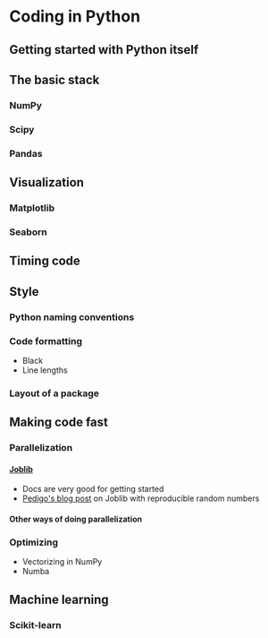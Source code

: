 # Coding in Python

## Getting started with Python itself

## The basic stack
### NumPy

### Scipy

### Pandas

## Visualization
### Matplotlib

### Seaborn

## Timing code

## Style
### Python naming conventions

### Code formatting
- Black
- Line lengths

### Layout of a package

## Making code fast
### Parallelization
#### [Joblib](https://joblib.readthedocs.io/en/latest/)
- Docs are very good for getting started
- [Pedigo's blog post](https://bdpedigo.github.io/posts/2020/02/demo-parallel/)
  on Joblib with reproducible random numbers

#### Other ways of doing parallelization

### Optimizing
- Vectorizing in NumPy
- Numba

## Machine learning
### Scikit-learn

